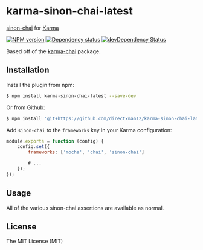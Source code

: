 karma-sinon-chai-latest
=======================

[sinon-chai](https://github.com/domenic/sinon-chai) for [Karma](http://karma-runner.github.io)

[![NPM version](https://badge.fury.io/js/karma-sinon-chai-latest.png)](http://badge.fury.io/js/karma-sinon-chai-latest) [![Dependency status](https://david-dm.org/directxman12/karma-sinon-chai-latest.png)](https://david-dm.org/directxman12/karma-sinon-chai-latest) [![devDependency Status](https://david-dm.org/directxman12/karma-sinon-chai-latest/dev-status.png)](https://david-dm.org/directxman12/karma-sinon-chai-latest#info=devDependencies)

Based off of the [karma-chai](https://github.com/xdissent/karma-chai) package.

Installation
------------

Install the plugin from npm:

```sh
$ npm install karma-sinon-chai-latest --save-dev
```

Or from Github:

```sh
$ npm install 'git+https://github.com/directxman12/karma-sinon-chai-latest.git' --save-dev
```

Add `sinon-chai` to the `frameworks` key in your Karma configuration:

```javascript
module.exports = function (config) {
    config.set({
        frameworks: ['mocha', 'chai', 'sinon-chai']

        # ...
    });
});
```


Usage
-----

All of the various sinon-chai assertions are available as normal.

License
-------

The MIT License (MIT)

